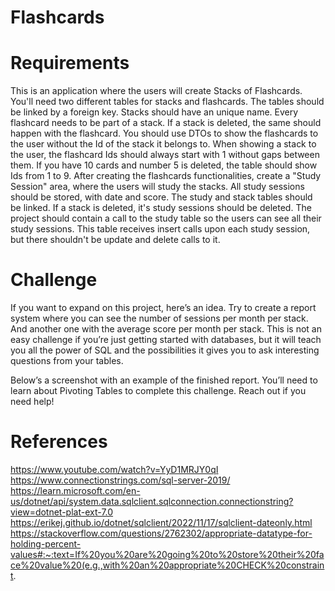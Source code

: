 # Flashcards

# Requirements
 This is an application where the users will create Stacks of Flashcards.
 You'll need two different tables for stacks and flashcards. The tables should be linked by a foreign key.
 Stacks should have an unique name.
 Every flashcard needs to be part of a stack. If a stack is deleted, the same should happen with the flashcard.
 You should use DTOs to show the flashcards to the user without the Id of the stack it belongs to.
 When showing a stack to the user, the flashcard Ids should always start with 1 without gaps between them. If you have 10 cards and number 5 is deleted, the table should show Ids from 1 to 9.
 After creating the flashcards functionalities, create a "Study Session" area, where the users will study the stacks. All study sessions should be stored, with date and score.
 The study and stack tables should be linked. If a stack is deleted, it's study sessions should be deleted.
 The project should contain a call to the study table so the users can see all their study sessions. This table receives insert calls upon each study session, but there shouldn't be update and delete calls to it.

 # Challenge
 If you want to expand on this project, here’s an idea. Try to create a report system where you can see the number of sessions per month per stack. And another one with the average score per month per stack. This is not an easy challenge if you’re just getting started with databases, but it will teach you all the power of SQL and the possibilities it gives you to ask interesting questions from your tables.

Below’s a screenshot with an example of the finished report. You’ll need to learn about Pivoting Tables to complete this challenge. Reach out if you need help!

# References
https://www.youtube.com/watch?v=YyD1MRJY0qI
https://www.connectionstrings.com/sql-server-2019/
https://learn.microsoft.com/en-us/dotnet/api/system.data.sqlclient.sqlconnection.connectionstring?view=dotnet-plat-ext-7.0
https://erikej.github.io/dotnet/sqlclient/2022/11/17/sqlclient-dateonly.html
https://stackoverflow.com/questions/2762302/appropriate-datatype-for-holding-percent-values#:~:text=If%20you%20are%20going%20to%20store%20their%20face%20value%20(e.g.,with%20an%20appropriate%20CHECK%20constraint.
